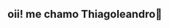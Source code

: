 ## oii! me chamo Thiagoleandro👋

<!--
**Thiagoleandroytt/Thiagoleandroytt** is a ✨ _special_ ✨ repository because its `README.md` (this file) appears on your GitHub profile.

Here are some ideas to get you started:

- 🔭 Estagio em TI
- 🌱 Estudando ADS
- 😄 Ele/Dele
-->
